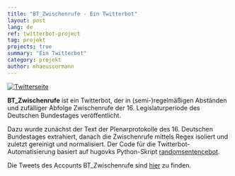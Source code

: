 ```yaml
---
title: "BT_Zwischenrufe - Ein Twitterbot"
layout: post
lang: de
ref: twitterbot-project
tag: projekt
projects: true
summary: "Ein Twitterbot"
category: projekt
author: mhaeussermann
---
```

[![Twitterseite]({{site.url}}{{site.baseurl}}/assets/images/bt-twitterbot.png)](https://twitter.com/bt_zwischenrufe)

**BT_Zwischenrufe** ist ein Twitterbot, der in (semi-)regelmäßigen Abständen und zufälliger Abfolge Zwischenrufe der 16. Legislaturperiode des Deutschen Bundestages veröffentlicht.

Dazu wurde zunächst der Text der Plenarprotokolle des 16. Deutschen Bundestages extrahiert, danach die Zwischenrufe mittels Regex isoliert und zuletzt gereinigt und normalisiert. Der Code für die Twitterbot-Automatisierung basiert auf hugovks Python-Skript [randomsentencebot](https://github.com/hugovk/randomsentencebot).

Die Tweets des Accounts BT_Zwischenrufe sind [hier](https://twitter.com/bt_zwischenrufe) zu finden.
